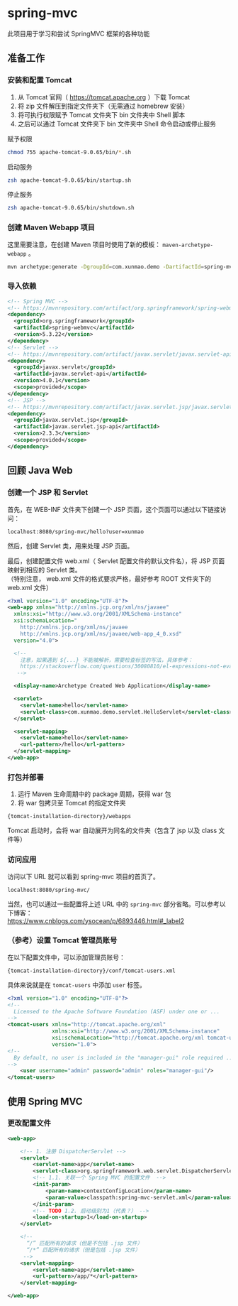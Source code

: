 # spring-mvc

此项目用于学习和尝试 SpringMVC 框架的各种功能

## 准备工作

### 安装和配置 Tomcat

1. 从 Tomcat 官网（ https://tomcat.apache.org ）下载 Tomcat
1. 将 zip 文件解压到指定文件夹下（无需通过 homebrew 安装）
1. 将可执行权限赋予 Tomcat 文件夹下 bin 文件夹中 Shell 脚本
1. 之后可以通过 Tomcat 文件夹下 bin 文件夹中 Shell 命令启动或停止服务

赋予权限
```zsh
chmod 755 apache-tomcat-9.0.65/bin/*.sh
```

启动服务
```zsh
zsh apache-tomcat-9.0.65/bin/startup.sh
```

停止服务
```zsh
zsh apache-tomcat-9.0.65/bin/shutdown.sh
```

### 创建 Maven Webapp 项目

这里需要注意，在创建 Maven 项目时使用了新的模板： `maven-archetype-webapp` 。

```sh
mvn archetype:generate -DgroupId=com.xunmao.demo -DartifactId=spring-mvc -DarchetypeGroupId=org.apache.maven.archetypes -DarchetypeArtifactId=maven-archetype-webapp -DarchetypeVersion=1.4 -DinteractiveMode=false
```

### 导入依赖

```xml
<!-- Spring MVC -->
<!-- https://mvnrepository.com/artifact/org.springframework/spring-webmvc -->
<dependency>
  <groupId>org.springframework</groupId>
  <artifactId>spring-webmvc</artifactId>
  <version>5.3.22</version>
</dependency>
<!-- Servlet -->
<!-- https://mvnrepository.com/artifact/javax.servlet/javax.servlet-api -->
<dependency>
  <groupId>javax.servlet</groupId>
  <artifactId>javax.servlet-api</artifactId>
  <version>4.0.1</version>
  <scope>provided</scope>
</dependency>
<!-- JSP -->
<!-- https://mvnrepository.com/artifact/javax.servlet.jsp/javax.servlet.jsp-api -->
<dependency>
  <groupId>javax.servlet.jsp</groupId>
  <artifactId>javax.servlet.jsp-api</artifactId>
  <version>2.3.3</version>
  <scope>provided</scope>
</dependency>
```

## 回顾 Java Web

### 创建一个 JSP 和 Servlet

首先，在 WEB-INF 文件夹下创建一个 JSP 页面，这个页面可以通过以下链接访问：
```
localhost:8080/spring-mvc/hello?user=xunmao
```

然后，创建 Servlet 类，用来处理 JSP 页面。

最后，创建配置文件 web.xml（ Servlet 配置文件的默认文件名），将 JSP 页面映射到相应的 Servlet 类。  
（特别注意， web.xml 文件的格式要求严格，最好参考 ROOT 文件夹下的 web.xml 文件）
```xml
<?xml version="1.0" encoding="UTF-8"?>
<web-app xmlns="http://xmlns.jcp.org/xml/ns/javaee"
  xmlns:xsi="http://www.w3.org/2001/XMLSchema-instance"
  xsi:schemaLocation="
    http://xmlns.jcp.org/xml/ns/javaee
    http://xmlns.jcp.org/xml/ns/javaee/web-app_4_0.xsd"
  version="4.0">

  <!-- 
    注意，如果遇到 ${...} 不能被解析，需要检查标签的写法，具体参考：
    https://stackoverflow.com/questions/30080810/el-expressions-not-evaluated-in-jsp
   -->

  <display-name>Archetype Created Web Application</display-name>

  <servlet>
    <servlet-name>hello</servlet-name>
    <servlet-class>com.xunmao.demo.servlet.HelloServlet</servlet-class>
  </servlet>

  <servlet-mapping>
    <servlet-name>hello</servlet-name>
    <url-pattern>/hello</url-pattern>
  </servlet-mapping>
</web-app>
```

### 打包并部署

1. 运行 Maven 生命周期中的 package 周期，获得 war 包
1. 将 war 包拷贝至 Tomcat 的指定文件夹

```
{tomcat-installation-directory}/webapps
```

Tomcat 启动时，会将 war 自动展开为同名的文件夹（包含了 jsp 以及 class 文件等）

### 访问应用

访问以下 URL 就可以看到 spring-mvc 项目的首页了。

```
localhost:8080/spring-mvc/
```

当然，也可以通过一些配置将上述 URL 中的 `spring-mvc` 部分省略。可以参考以下博客：  
https://www.cnblogs.com/ysocean/p/6893446.html#_label2

### （参考）设置 Tomcat 管理员账号

在以下配置文件中，可以添加管理员账号：

```
{tomcat-installation-directory}/conf/tomcat-users.xml
```

具体来说就是在 `tomcat-users` 中添加 `user` 标签。

```xml
<?xml version="1.0" encoding="UTF-8"?>
<!--
  Licensed to the Apache Software Foundation (ASF) under one or ...
-->
<tomcat-users xmlns="http://tomcat.apache.org/xml"
              xmlns:xsi="http://www.w3.org/2001/XMLSchema-instance"
              xsi:schemaLocation="http://tomcat.apache.org/xml tomcat-users.xsd"
              version="1.0">
<!--
  By default, no user is included in the "manager-gui" role required ...
-->
    <user username="admin" password="admin" roles="manager-gui"/>
</tomcat-users>
```

## 使用 Spring MVC

### 更改配置文件

```xml
<web-app>

    <!-- 1. 注册 DispatcherServlet -->
    <servlet>
        <servlet-name>app</servlet-name>
        <servlet-class>org.springframework.web.servlet.DispatcherServlet</servlet-class>
        <!-- 1.1. 关联一个 Spring MVC 的配置文件  -->
        <init-param>
            <param-name>contextConfigLocation</param-name>
            <param-value>classpath:spring-mvc-servlet.xml</param-value>
        </init-param>
        <!-- TODO 1.2. 启动级别为1（代表？） -->
        <load-on-startup>1</load-on-startup>
    </servlet>

    <!-- 
      “/” 匹配所有的请求（但是不包括 .jsp 文件）
      “/*” 匹配所有的请求（但是包括 .jsp 文件）
     -->
    <servlet-mapping>
        <servlet-name>app</servlet-name>
        <url-pattern>/app/*</url-pattern>
    </servlet-mapping>

</web-app>
```